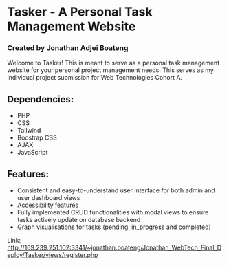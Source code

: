 # Tasker - A Personal Task Management Website
### Created by Jonathan Adjei Boateng

Welcome to Tasker! This is meant to serve as a personal task management website for your personal project management needs. This serves as my individual project submission for Web Technologies Cohort A.

## Dependencies:
* PHP
* CSS
* Tailwind
* Boostrap CSS
* AJAX
* JavaScript

## Features:
* Consistent and easy-to-understand user interface for both admin and user dashboard views
* Accessibility features
* Fully implemented CRUD functionalities with modal views to ensure tasks actively update on database backend
* Graph visualisations for tasks (pending, in_progress and completed)


Link: http://169.239.251.102:3341/~jonathan.boateng/Jonathan_WebTech_Final_Deploy/Tasker/views/register.php
